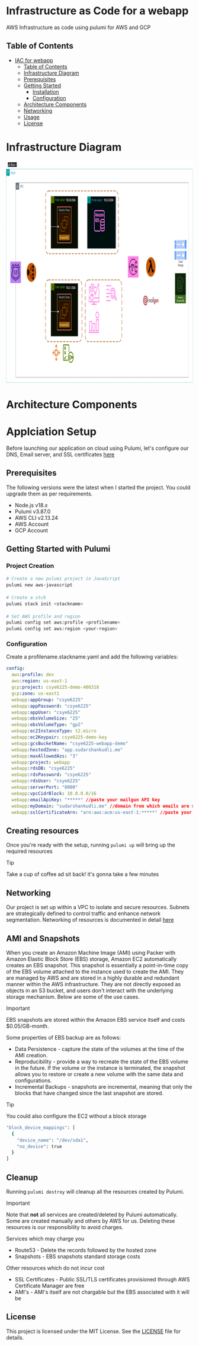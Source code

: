 # Infrastructure as Code for a webapp

AWS Infrastructure as code using pulumi for AWS and GCP

## Table of Contents

- [IAC for webapp](#iac-webapp)
  - [Table of Contents](#table-of-contents)
  - [Infrastructure Diagram](#infrastructure-diagram)
  - [Prerequisites](#prerequisites)
  - [Getting Started](#getting-started)
    - [Installation](#installation)
    - [Configuration](#configuration)
  - [Architecture Components](#architecture-components)
  - [Networking](#networking)
  - [Usage](#usage)
  - [License](#license)

# Infrastructure Diagram
<img src="./webapp/assets/architecture_diagram.png" width="1000" height="600">

# Architecture Components

# Applciation Setup
Before launching our application on cloud using Pulumi, let's configure our DNS, Email server, and SSL certificates [here](./SETUP.md)

## Prerequisites
The following versions were the latest when I started the project. You could upgrade them as per requirements.
- Node.js v18.x
- Pulumi v3.87.0
- AWS CLI v2.13.24
- AWS Account
- GCP Account

## Getting Started with Pulumi

### Project Creation

```bash
# Create a new pulumi project in JavaScript
pulumi new aws-javascript

# Create a stck
pulumi stack init <stackname>

# Set AWS profile and region
pulumi config set aws:profile <profilename>
pulumi config set aws:region <your-region>
```

### Configuration
Create a profilename.stackname.yaml and add the following variables:
```yaml
config:
  aws:profile: dev
  aws:region: us-east-1
  gcp:project: csye6225-demo-406318
  gcp:zone: us-east1
  webapp:appGroup: "csye6225"
  webapp:appPassword: "csye6225"
  webapp:appUser: "csye6225"
  webapp:ebsVolumeSize: "25"
  webapp:ebsVolumeType: "gp2"
  webapp:ec2InstanceType: t2.micro
  webapp:ec2Keypair: csye6225-demo-key
  webapp:gcsBucketName: "csye6225-webapp-demo"
  webapp:hostedZone: "app.sudarshankudli.me"
  webapp:maxAllowedAzs: "3"
  webapp:project: webapp
  webapp:rdsDB: "csye6225"
  webapp:rdsPassword: "csye6225"
  webapp:rdsUser: "csye6225"
  webapp:serverPort: "8000"
  webapp:vpcCidrBlock: 10.0.0.0/16
  webapp:emailApiKey: "*****" //paste your mailgun API key
  webapp:myDomain: "sudarshankudli.me" //domain from which emails are sent
  webapp:sslCertificateArn: "arn:aws:acm:us-east-1:*****" //paste your certificate arn
```

## Creating resources
Once you're ready with the setup, running `pulumi up` will bring up the required resources
> [!Tip]
> Take a cup of coffee ad sit back! it's gonna take a few minutes

## Networking
Our project is set up within a VPC to isolate and secure resources. Subnets are strategically defined to control traffic and enhance network segmentation. Networking of resources is documented in detail [here](./NETWORKING.MD)

## AMI and Snapshots
When you create an Amazon Machine Image (AMI) using Packer with Amazon Elastic Block Store (EBS) storage, Amazon EC2 automatically creates an EBS snapshot. This snapshot is essentially a point-in-time copy of the EBS volume attached to the instance used to create the AMI. They are managed by AWS and are stored in a highly durable and redundant manner within the AWS infrastructure. They are not directly exposed as objects in an S3 bucket, and users don't interact with the underlying storage mechanism. Below are some of the use cases.

> [!IMPORTANT]
> EBS snapshots are stored within the Amazon EBS service itself and costs $0.05/GB-month.

Some properties of EBS backup are as follows:
- Data Persistence - capture the state of the volumes at the time of the AMI creation.
- Reproducibility - provide a way to recreate the state of the EBS volume in the future. If the volume or the instance is terminated, the snapshot allows you to restore or create a new volume with the same data and configurations.
- Incremental Backups - snapshots are incremental, meaning that only the blocks that have changed since the last snapshot are stored.

> [!TIP]
> You could also configure the EC2 without a block storage
```bash
"block_device_mappings": [
  {
    "device_name": "/dev/sda1",
    "no_device": true
  }
]
```

## Cleanup
Running `pulumi destroy` will cleanup all the resources created by Pulumi.

> [!IMPORTANT]
> Note that **not** all services are created/deleted by Pulumi automatically. Some are created manually and others by AWS for us. Deleting these resources is our responsibility to avoid charges.

Services which may charge you
- Route53 - Delete the records followed by the hosted zone
- Snapshots - EBS snapshots standard storage costs

Other resources which do not incur cost
- SSL Certificates - Public SSL/TLS certificates provisioned through AWS Certificate Manager are free
- AMI's - AMI's itself are not chargable but the EBS associated with it will be

## License
This project is licensed under the MIT License. See the [LICENSE](.\LICENSE) file for details.
